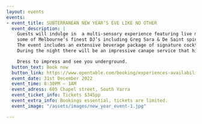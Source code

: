 ```yaml
---
layout: events
events:
- event_title: SUBTERRANEAN NEW YEAR’S EVE LIKE NO OTHER
  event_description: |
    Guests will indulge in  a multi-sensory experience featuring live music and performers,
    some of Melbourne’s finest DJ’s including Greg Sara & De Saint spinning throughout the night, a dazzling Champagne tower and much, much more.
    The event includes an extensive beverage package of signature cocktails, wines, beer, premium spirits and sparkling wine.
    During the night there will be an impressive canape service that highlights Yūgen’s favourite dishes, memorable & rich flavours.

    Dress to impress and see you underground.
  button_text: Book now
  button_link: https://www.opentable.com/booking/experiences-availability?rid=170390&restref=170390&experienceId=114957
  event_date: 31st December 2022
  event_time: 8:30PM – 1AM
  event_adress: 605 Chapel street, South Yarra
  event_ticket_info: Tickets $345pp
  event_extra_info: Bookings essential, tickets are limited.
  event_image: "/assets/images/new_year_event-1.jpg"

---
```

